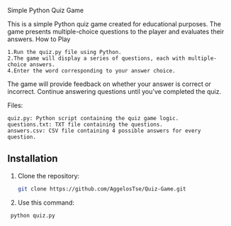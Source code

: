 Simple Python Quiz Game

This is a simple Python quiz game created for educational purposes. The game presents multiple-choice questions to the player and evaluates their answers.
How to Play

    1.Run the quiz.py file using Python.
    2.The game will display a series of questions, each with multiple-choice answers.
    4.Enter the word corresponding to your answer choice.
    
The game will provide feedback on whether your answer is correct or incorrect.
Continue answering questions until you've completed the quiz.

Files:

    quiz.py: Python script containing the quiz game logic.
    questions.txt: TXT file containing the questions.
    answers.csv: CSV file containing 4 possible answers for every question.

## Installation

1. Clone the repository:

   ```bash
   git clone https://github.com/AggelosTse/Quiz-Game.git

2. Use this command:
   
  ```bash
   python quiz.py
